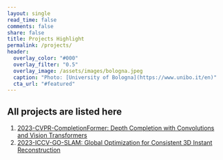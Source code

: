 ```yaml
---
layout: single
read_time: false
comments: false
share: false
title: Projects Highlight
permalink: /projects/
header:
  overlay_color: "#000"
  overlay_filter: "0.5"
  overlay_image: /assets/images/bologna.jpeg
  caption: "Photo: [University of Bologna](https://www.unibo.it/en)"
  cta_url: "#featured"
---
```


<html>
<body>

<h2>All projects are listed here</h2>

</body>

<ol>
    <li>
        <a href="https://youmi-zym.github.io/projects/CompletionFormer">
        <papertitle>
            2023-CVPR-CompletionFormer: Depth Completion with Convolutions and Vision Transformers
        </papertitle>
        </a>
    </li>
    <li>
        <a href="https://youmi-zym.github.io/projects/GO-SLAM">
        <papertitle>
            2023-ICCV-GO-SLAM: Global Optimization for Consistent 3D Instant Reconstruction
        </papertitle>
        </a>
    </li>
</ol>

</html>
